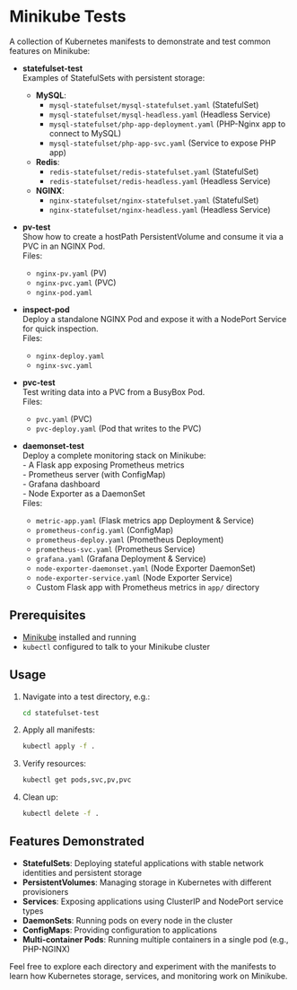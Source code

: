 # Minikube Tests

A collection of Kubernetes manifests to demonstrate and test common features on Minikube:

- **statefulset-test**  
    Examples of StatefulSets with persistent storage:
    - **MySQL**:
        - `mysql-statefulset/mysql-statefulset.yaml` (StatefulSet)
        - `mysql-statefulset/mysql-headless.yaml` (Headless Service)
        - `mysql-statefulset/php-app-deployment.yaml` (PHP-Nginx app to connect to MySQL)
        - `mysql-statefulset/php-app-svc.yaml` (Service to expose PHP app)
    - **Redis**:
        - `redis-statefulset/redis-statefulset.yaml` (StatefulSet)
        - `redis-statefulset/redis-headless.yaml` (Headless Service)
    - **NGINX**:
        - `nginx-statefulset/nginx-statefulset.yaml` (StatefulSet)
        - `nginx-statefulset/nginx-headless.yaml` (Headless Service)

- **pv-test**  
    Show how to create a hostPath PersistentVolume and consume it via a PVC in an NGINX Pod.  
    Files:  
    - `nginx-pv.yaml` (PV)  
    - `nginx-pvc.yaml` (PVC)  
    - `nginx-pod.yaml`

- **inspect-pod**  
    Deploy a standalone NGINX Pod and expose it with a NodePort Service for quick inspection.  
    Files:  
    - `nginx-deploy.yaml`  
    - `nginx-svc.yaml`

- **pvc-test**  
    Test writing data into a PVC from a BusyBox Pod.  
    Files:  
    - `pvc.yaml` (PVC)  
    - `pvc-deploy.yaml` (Pod that writes to the PVC)

- **daemonset-test**  
    Deploy a complete monitoring stack on Minikube:  
      - A Flask app exposing Prometheus metrics  
      - Prometheus server (with ConfigMap)  
      - Grafana dashboard  
      - Node Exporter as a DaemonSet  
    Files:  
    - `metric-app.yaml` (Flask metrics app Deployment & Service)  
    - `prometheus-config.yaml` (ConfigMap)  
    - `prometheus-deploy.yaml` (Prometheus Deployment)  
    - `prometheus-svc.yaml` (Prometheus Service)  
    - `grafana.yaml` (Grafana Deployment & Service)  
    - `node-exporter-daemonset.yaml` (Node Exporter DaemonSet)  
    - `node-exporter-service.yaml` (Node Exporter Service)  
    - Custom Flask app with Prometheus metrics in `app/` directory

## Prerequisites

- [Minikube](https://minikube.sigs.k8s.io/docs/) installed and running  
- `kubectl` configured to talk to your Minikube cluster

## Usage

1. Navigate into a test directory, e.g.:
    ```bash
    cd statefulset-test
    ```
2. Apply all manifests:
    ```bash
    kubectl apply -f .
    ```
3. Verify resources:
    ```bash
    kubectl get pods,svc,pv,pvc
    ```
4. Clean up:
    ```bash
    kubectl delete -f .
    ```

## Features Demonstrated

- **StatefulSets**: Deploying stateful applications with stable network identities and persistent storage
- **PersistentVolumes**: Managing storage in Kubernetes with different provisioners
- **Services**: Exposing applications using ClusterIP and NodePort service types
- **DaemonSets**: Running pods on every node in the cluster
- **ConfigMaps**: Providing configuration to applications
- **Multi-container Pods**: Running multiple containers in a single pod (e.g., PHP-NGINX)

Feel free to explore each directory and experiment with the manifests to learn how Kubernetes storage, services, and monitoring work on Minikube.